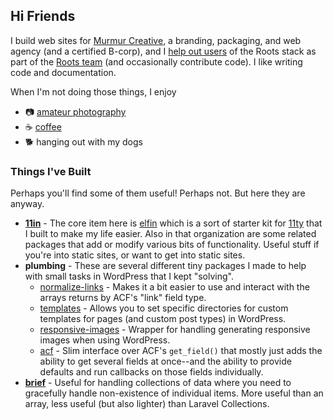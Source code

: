 ## Hi Friends

I build web sites for [Murmur Creative](https://github.com/murmurcreative), a branding, packaging, and web agency (and a certified B-corp), 
and I [help out users](https://discourse.roots.io/) of the Roots stack as part of the [Roots team](https://github.com/roots) (and occasionally contribute code). I like writing code and documentation.

When I'm not doing those things, I enjoy 

- 📷 [amateur photography](https://photos.alwaysblank.org) 
- ☕ [coffee](https://www.nossacoffee.com/)
- 🐕 hanging out with my dogs

### Things I've Built

Perhaps you'll find some of them useful!
Perhaps not.
But here they are anyway.

- **[11in](https://github.com/11in)** - The core item here is [elfin](https://github.com/11in/elfin) which is a sort of starter kit for [11ty](https://11ty.dev) that I built to make my life easier.
    Also in that organization are some related packages that add or modify various bits of functionality.
    Useful stuff if you're into static sites, or want to get into static sites.
- **plumbing** - These are several different tiny packages I made to help with small tasks in WordPress that I kept "solving".
    - [normalize-links](https://github.com/alwaysblank/plumbing-normalize-links) - Makes it a bit easier to use and interact with the arrays returns by ACF's "link" field type.
    - [templates](https://github.com/alwaysblank/plumbing-templates) - Allows you to set specific directories for custom templates for pages (and custom post types) in WordPress. 
    - [responsive-images](https://github.com/alwaysblank/plumbing-responsive-images) - Wrapper for handling generating responsive images when using WordPress.
    - [acf](https://github.com/alwaysblank/plumbing-acf) - Slim interface over ACF's `get_field()` that mostly just adds the ability to get several fields at once--and the ability to provide defaults and run callbacks on those fields individually.
- **[brief](https://github.com/alwaysblank/brief)** - Useful for handling collections of data where you need to gracefully handle non-existence of individual items.
    More useful than an array, less useful (but also lighter) than Laravel Collections.
